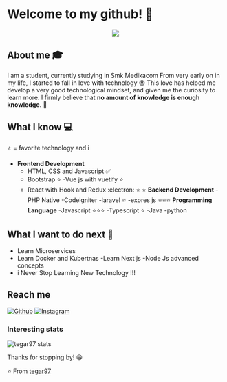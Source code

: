 # Welcome to my github! 👋

<div align="center">
	<img src="https://media.giphy.com/media/vFKqnCdLPNOKc/giphy.gif">
</div>

## About me :mortar_board:
I am a student, currently studying in Smk Medikacom  From very early on in my life, I started to fall in love with technology 😍 This love has helped me develop a very good technological mindset, and given me the curiosity to learn more. I firmly believe that **no amount of knowledge is enough knowledge**. 🧠

## What I know :computer:
    
  ⭐️ = favorite technology and i 
- **Frontend Development**
	- HTML, CSS and Javascript :white_check_mark:
	- Bootstrap ⭐️
   -Vue js with vuetify ⭐️
	- React with Hook and Redux :electron: ⭐️ ⭐️
   **Backend Development**
	-PHP Native
  -Codeigniter 
  -laravel ⭐️
  -expres js ⭐️⭐️⭐️
   **Programming Language**
   -Javascript ⭐️⭐️⭐️
   -Typescript ⭐️
   -Java 
   -python 
  


## What I want to do next :thinking:
- Learn Microservices 
- Learn Docker and Kubertnas 
-Learn Next js
-Node Js advanced concepts 
- i Never Stop Learning New Technology !!! 

## Reach me 
[![Github](https://img.shields.io/github/followers/tegar97?label=Follow&style=social)](https://github.com/tegar97)
[![Instagram](https://img.shields.io/badge/-@sarthak_bharadwaj-red?style=flat-square&logo=instagram&logoColor=white&link=https://www.instagram.com/akmalmuhammadtegar/_/)](https://www.instagram.com/akmalmuhammadtegar_/)



### Interesting stats

![tegar97 stats](https://github-readme-stats.vercel.app/api?username=tegar97&show_icons=true)

Thanks for stopping by! 😁


⭐️ From [tegar97](https://github.com/tegar97)
